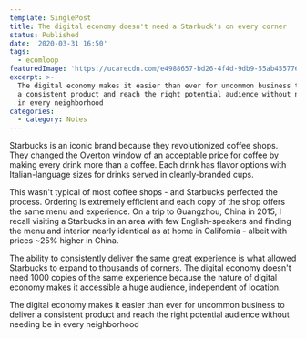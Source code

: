 ```yaml
---
template: SinglePost
title: The digital economy doesn't need a Starbuck's on every corner
status: Published
date: '2020-03-31 16:50'
tags:
  - ecomloop
featuredImage: 'https://ucarecdn.com/e4988657-bd26-4f4d-9db9-55ab455776e2/'
excerpt: >-
  The digital economy makes it easier than ever for uncommon business to deliver
  a consistent product and reach the right potential audience without needing be
  in every neighborhood
categories:
  - category: Notes
---
```

Starbucks is an iconic brand because they revolutionized coffee shops. They changed the Overton window of an acceptable price for coffee by making every drink more than a coffee. Each drink has flavor options with Italian-language sizes for drinks served in cleanly-branded cups. 

This wasn't typical of most coffee shops - and Starbucks perfected the process. Ordering is extremely efficient and each copy of the shop offers the same menu and experience. On a trip to Guangzhou, China in 2015, I recall visiting a Starbucks in an area with few English-speakers and finding the menu and interior nearly identical as at home in California - albeit with prices ~25% higher in China. 

The ability to consistently deliver the same great experience is what allowed Starbucks to expand to thousands of corners. The digital economy doesn't need 1000 copies of the same experience because the nature of digital economy makes it accessible a huge audience, independent of location. 

The digital economy makes it easier than ever for uncommon business to deliver a consistent product and reach the right potential audience without needing be in every neighborhood

